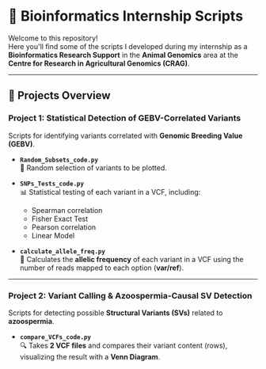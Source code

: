 # 🧬 Bioinformatics Internship Scripts

Welcome to this repository!  
Here you'll find some of the scripts I developed during my internship as a **Bioinformatics Research Support** in the **Animal Genomics** area at the **Centre for Research in Agricultural Genomics (CRAG)**.  

---

## 🚀 Projects Overview

### **Project 1: Statistical Detection of GEBV-Correlated Variants**
Scripts for identifying variants correlated with **Genomic Breeding Value (GEBV)**.

- **`Random_Subsets_code.py`**  
  🎲 Random selection of variants to be plotted.

- **`SNPs_Tests_code.py`**  
  📊 Statistical testing of each variant in a VCF, including:  
  - Spearman correlation  
  - Fisher Exact Test  
  - Pearson correlation  
  - Linear Model  

- **`calculate_allele_freq.py`**  
  🧪 Calculates the **allelic frequency** of each variant in a VCF using the number of reads mapped to each option (**var/ref**).

---

### **Project 2: Variant Calling & Azoospermia-Causal SV Detection**
Scripts for detecting possible **Structural Variants (SVs)** related to **azoospermia**.

- **`compare_VCFs_code.py`**  
  🔍 Takes **2 VCF files** and compares their variant content (rows), visualizing the result with a **Venn Diagram**.

